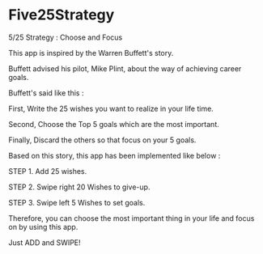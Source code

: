 # Five25Strategy

5/25 Strategy : Choose and Focus

This app is inspired by the Warren Buffett's story.

Buffett advised his pilot, Mike Plint, about the way of achieving career goals.

Buffett's said like this :


First, Write the 25 wishes you want to realize in your life time.

Second, Choose the Top 5 goals which are the most important.

Finally, Discard the others so that focus on your 5 goals.


Based on this story, this app has been implemented like below :


STEP 1. Add 25 wishes. 

STEP 2. Swipe right 20 Wishes to give-up.

STEP 3. Swipe left 5 Wishes to set goals.


Therefore, you can choose the most important thing in your life and focus on by using this app.

Just ADD and SWIPE!
